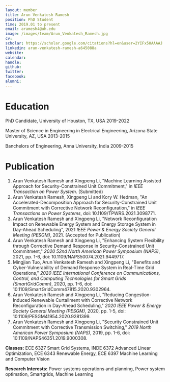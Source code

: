 ```yaml
---
layout: member
title: Arun Venkatesh Ramesh
position: PhD Student
time: 2019.01 to present
email: aramesh4@uh.edu
image: /images/team/Arun_Venkatesh_Ramesh.jpg
cv: 
scholar: https://scholar.google.com/citations?hl=en&user=2YIFx50AAAAJ
linkedin: arun-venkatesh-ramesh-a645088a
website: 
calendar: 
handle: 
github: 
twitter: 
facebook: 
alumni: 
---
```



# Education

PhD Candidate, University of Houston, TX, USA 2019-2022

Master of Science in Engineering in Electrical Engineering, Arizona State University, AZ, USA 2013-2015

Banchelors of Engineering, Anna University, India 2009-2015


# Publication
1. Arun Venkatesh Ramesh and Xingpeng Li, "Machine Learning Assisted Approach for Security-Constrained Unit Commitment," in *IEEE Transaction on Power System*. (Submitted)
2. Arun Venkatesh Ramesh, Xingpeng Li and Kory W. Hedman, "An Accelerated-Decomposition Approach for Security-Constrained Unit Commitment with Corrective Network Reconfiguration," in *IEEE Transactions on Power Systems*, doi: 10.1109/TPWRS.2021.3098771.
3. Arun Venkatesh Ramesh and Xingpeng Li, "Network Reconfiguration Impact on Renewable Energy System and Energy Storage System in Day-Ahead Scheduling", 2021 *IEEE Power & Energy Society General Meeting (PESGM)*, 2021. (Accepted for Publication)
4. Arun Venkatesh Ramesh and Xingpeng Li, "Enhancing System Flexibility through Corrective Demand Response in Security-Constrained Unit Commitment," *2020 52nd North American Power Symposium (NAPS)*, 2021, pp. 1-6, doi: 10.1109/NAPS50074.2021.9449717.
5. Mingjian Tuo, Arun Venkatesh Ramesh and Xingpeng Li, "Benefits and Cyber-Vulnerability of Demand Response System in Real-Time Grid Operations," *2020 IEEE International Conference on Communications, Control, and Computing Technologies for Smart Grids (SmartGridComm)*, 2020, pp. 1-6, doi: 10.1109/SmartGridComm47815.2020.9302964.
6. Arun Venkatesh Ramesh and Xingpeng Li, "Reducing Congestion-Induced Renewable Curtailment with Corrective Network Reconfiguration in Day-Ahead Scheduling," *2020 IEEE Power & Energy Society General Meeting (PESGM)*, 2020, pp. 1-5, doi: 10.1109/PESGM41954.2020.9281399.
7. Arun Venkatesh Ramesh and Xingpeng Li, "Security Constrained Unit Commitment with Corrective Transmission Switching," *2019 North American Power Symposium (NAPS)*, 2019, pp. 1-6, doi: 10.1109/NAPS46351.2019.9000308.

**Classes:**
ECE 6327 Smart Grid Systems, 
INDE 6372 Advanced Linear Optimization, 
ECE 6343 Renewable Energy, 
ECE 6397 Machine Learning and Computer Vision

**Research Interests:** Power systems operations and planning, Power system optimation, Smartgrids, Machine Learning

